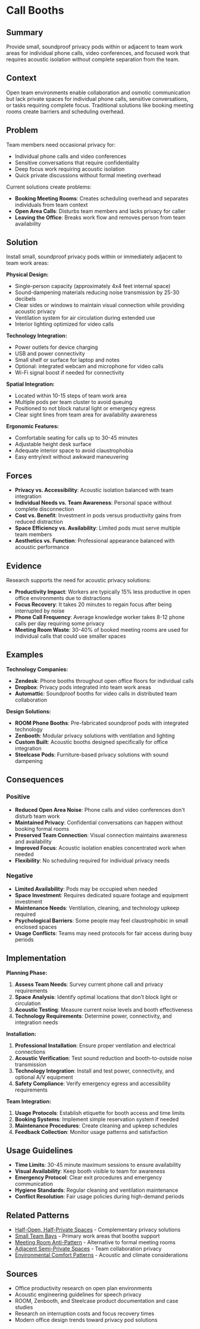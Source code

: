 # Call Booths

## Summary
Provide small, soundproof privacy pods within or adjacent to team work areas for individual phone calls, video conferences, and focused work that requires acoustic isolation without complete separation from the team.

## Context
Open team environments enable collaboration and osmotic communication but lack private spaces for individual phone calls, sensitive conversations, or tasks requiring complete focus. Traditional solutions like booking meeting rooms create barriers and scheduling overhead.

## Problem
Team members need occasional privacy for:
- Individual phone calls and video conferences
- Sensitive conversations that require confidentiality
- Deep focus work requiring acoustic isolation
- Quick private discussions without formal meeting overhead

Current solutions create problems:
- **Booking Meeting Rooms**: Creates scheduling overhead and separates individuals from team context
- **Open Area Calls**: Disturbs team members and lacks privacy for caller
- **Leaving the Office**: Breaks work flow and removes person from team availability

## Solution
Install small, soundproof privacy pods within or immediately adjacent to team work areas:

**Physical Design:**
- Single-person capacity (approximately 4x4 feet internal space)
- Sound-dampening materials reducing noise transmission by 25-30 decibels
- Clear sides or windows to maintain visual connection while providing acoustic privacy
- Ventilation system for air circulation during extended use
- Interior lighting optimized for video calls

**Technology Integration:**
- Power outlets for device charging
- USB and power connectivity
- Small shelf or surface for laptop and notes
- Optional: integrated webcam and microphone for video calls
- Wi-Fi signal boost if needed for connectivity

**Spatial Integration:**
- Located within 10-15 steps of team work area
- Multiple pods per team cluster to avoid queuing
- Positioned to not block natural light or emergency egress
- Clear sight lines from team area for availability awareness

**Ergonomic Features:**
- Comfortable seating for calls up to 30-45 minutes
- Adjustable height desk surface
- Adequate interior space to avoid claustrophobia
- Easy entry/exit without awkward maneuvering

## Forces
- **Privacy vs. Accessibility**: Acoustic isolation balanced with team integration
- **Individual Needs vs. Team Awareness**: Personal space without complete disconnection
- **Cost vs. Benefit**: Investment in pods versus productivity gains from reduced distraction
- **Space Efficiency vs. Availability**: Limited pods must serve multiple team members
- **Aesthetics vs. Function**: Professional appearance balanced with acoustic performance

## Evidence
Research supports the need for acoustic privacy solutions:
- **Productivity Impact**: Workers are typically 15% less productive in open office environments due to distractions
- **Focus Recovery**: It takes 20 minutes to regain focus after being interrupted by noise
- **Phone Call Frequency**: Average knowledge worker takes 8-12 phone calls per day requiring some privacy
- **Meeting Room Waste**: 30-40% of booked meeting rooms are used for individual calls that could use smaller spaces

## Examples

**Technology Companies:**
- **Zendesk**: Phone booths throughout open office floors for individual calls
- **Dropbox**: Privacy pods integrated into team work areas
- **Automattic**: Soundproof booths for video calls in distributed team collaboration

**Design Solutions:**
- **ROOM Phone Booths**: Pre-fabricated soundproof pods with integrated technology
- **Zenbooth**: Modular privacy solutions with ventilation and lighting
- **Custom Built**: Acoustic booths designed specifically for office integration
- **Steelcase Pods**: Furniture-based privacy solutions with sound dampening

## Consequences

### Positive
- **Reduced Open Area Noise**: Phone calls and video conferences don't disturb team work
- **Maintained Privacy**: Confidential conversations can happen without booking formal rooms
- **Preserved Team Connection**: Visual connection maintains awareness and availability
- **Improved Focus**: Acoustic isolation enables concentrated work when needed
- **Flexibility**: No scheduling required for individual privacy needs

### Negative
- **Limited Availability**: Pods may be occupied when needed
- **Space Investment**: Requires dedicated square footage and equipment investment
- **Maintenance Needs**: Ventilation, cleaning, and technology upkeep required
- **Psychological Barriers**: Some people may feel claustrophobic in small enclosed spaces
- **Usage Conflicts**: Teams may need protocols for fair access during busy periods

## Implementation

**Planning Phase:**
1. **Assess Team Needs**: Survey current phone call and privacy requirements
2. **Space Analysis**: Identify optimal locations that don't block light or circulation
3. **Acoustic Testing**: Measure current noise levels and booth effectiveness
4. **Technology Requirements**: Determine power, connectivity, and integration needs

**Installation:**
1. **Professional Installation**: Ensure proper ventilation and electrical connections
2. **Acoustic Verification**: Test sound reduction and booth-to-outside noise transmission
3. **Technology Integration**: Install and test power, connectivity, and optional A/V equipment
4. **Safety Compliance**: Verify emergency egress and accessibility requirements

**Team Integration:**
1. **Usage Protocols**: Establish etiquette for booth access and time limits
2. **Booking Systems**: Implement simple reservation system if needed
3. **Maintenance Procedures**: Create cleaning and upkeep schedules
4. **Feedback Collection**: Monitor usage patterns and satisfaction

## Usage Guidelines
- **Time Limits**: 30-45 minute maximum sessions to ensure availability
- **Visual Availability**: Keep booth visible to team for awareness
- **Emergency Protocol**: Clear exit procedures and emergency communication
- **Hygiene Standards**: Regular cleaning and ventilation maintenance
- **Conflict Resolution**: Fair usage policies during high-demand periods

## Related Patterns
- [Half-Open, Half-Private Spaces](half-open-half-private-spaces.md) - Complementary privacy solutions
- [Small Team Bays](small-team-bays.md) - Primary work areas that booths support
- [Meeting Room Anti-Pattern](../organizational/meeting-room-anti-pattern.md) - Alternative to formal meeting rooms
- [Adjacent Semi-Private Spaces](adjacent-semi-private-spaces.md) - Team collaboration privacy
- [Environmental Comfort Patterns](environmental-comfort-patterns.md) - Acoustic and climate considerations

## Sources
- Office productivity research on open plan environments
- Acoustic engineering guidelines for speech privacy
- ROOM, Zenbooth, and Steelcase product documentation and case studies
- Research on interruption costs and focus recovery times
- Modern office design trends toward privacy pod solutions